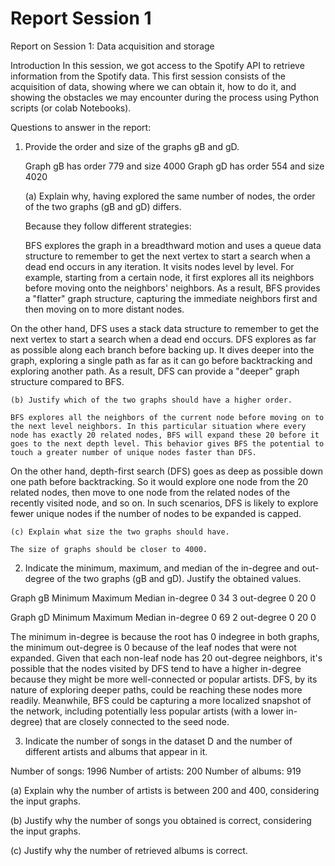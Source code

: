 # Report Session 1

Report on Session 1: 
Data acquisition and storage


Introduction
In this session, we got access to the Spotify API to retrieve information from the Spotify data. This first session consists of the acquisition of data, showing where we can obtain it, how to do it, and showing the obstacles we may encounter during the process using Python scripts (or colab Notebooks). 


Questions to answer in the report:
1. Provide the order and size of the graphs gB and gD.

	Graph gB has order 779 and size 4000
	Graph gD has order 554 and size 4020

	(a) Explain why, having explored the same number of nodes, the order of the two graphs (gB and gD) differs.

	Because they follow different strategies:

	BFS explores the graph in a breadthward motion and uses a queue data structure to remember to get the next vertex to start a search when a dead end occurs in any iteration. It visits nodes level by level. For example, starting from a certain node, it first explores all its neighbors before moving onto the neighbors' neighbors. As a result, BFS provides a "flatter" graph structure, capturing the immediate neighbors first and then moving on to more distant nodes.

On the other hand, DFS uses a stack data structure to remember to get the next vertex to start a search when a dead end occurs. DFS explores as far as possible along each branch before backing up. It dives deeper into the graph, exploring a single path as far as it can go before backtracking and exploring another path. As a result, DFS can provide a "deeper" graph structure compared to BFS.


	(b) Justify which of the two graphs should have a higher order.
	
	BFS explores all the neighbors of the current node before moving on to the next level neighbors. In this particular situation where every node has exactly 20 related nodes, BFS will expand these 20 before it goes to the next depth level. This behavior gives BFS the potential to touch a greater number of unique nodes faster than DFS.

On the other hand, depth-first search (DFS) goes as deep as possible down one path before backtracking. So it would explore one node from the 20 related nodes, then move to one node from the related nodes of the recently visited node, and so on. In such scenarios, DFS is likely to explore fewer unique nodes if the number of nodes to be expanded is capped.


	(c) Explain what size the two graphs should have.

	The size of graphs should be closer to 4000.
	

2. Indicate the minimum, maximum, and median of the in-degree and out-degree of the two graphs (gB and gD). Justify the obtained values.


Graph gB
Minimum
Maximum
Median
in-degree
0
34
3
out-degree
0
20
0



Graph gD
Minimum
Maximum
Median
in-degree
0
69
2
out-degree
0
20
0



The minimum in-degree is because the root has 0 indegree in both graphs, the minimum out-degree is 0 because of the leaf nodes that were not expanded. Given that each non-leaf node has 20 out-degree neighbors, it's possible that the nodes visited by DFS tend to have a higher in-degree because they might be more well-connected or popular artists. DFS, by its nature of exploring deeper paths, could be reaching these nodes more readily. Meanwhile, BFS could be capturing a more localized snapshot of the network, including potentially less popular artists (with a lower in-degree) that are closely connected to the seed node.


3. Indicate the number of songs in the dataset D and the number of different artists and albums that appear in it.

Number of songs: 1996
Number of artists: 200
Number of albums: 919

(a) Explain why the number of artists is between 200 and 400, considering the input graphs.



(b) Justify why the number of songs you obtained is correct, considering the input graphs.



(c) Justify why the number of retrieved albums is correct.

